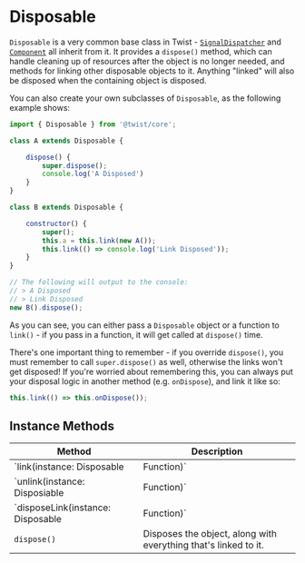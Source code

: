 # Disposable

`Disposable` is a very common base class in Twist - [`SignalDispatcher`](./SignalDispatcher.md) and [`Component`](#../decorators/component.md) all inherit from it. It provides a `dispose()` method, which can handle cleaning up of resources after the object is no longer needed, and methods for linking other disposable objects to it. Anything "linked" will also be disposed when the containing object is disposed.

You can also create your own subclasses of `Disposable`, as the following example shows:

```jsx
import { Disposable } from '@twist/core';

class A extends Disposable {

    dispose() {
        super.dispose();
        console.log('A Disposed')
    }
}

class B extends Disposable {

    constructor() {
        super();
        this.a = this.link(new A());
        this.link(() => console.log('Link Disposed'));
    }
}

// The following will output to the console:
// > A Disposed
// > Link Disposed
new B().dispose();
```

As you can see, you can either pass a `Disposable` object or a function to `link()` - if you pass in a function, it will get called at `dispose()` time.

There's one important thing to remember - if you override `dispose()`, you must remember to call `super.dispose()` as well, otherwise the links won't get disposed! If you're worried about remembering this, you can always put your disposal logic in another method (e.g. `onDispose`), and link it like so:

```jsx
this.link(() => this.onDispose());
```

## Instance Methods

| Method   | Description |
| -------- | ----------- |
| `link(instance: Disposable|Function)`        | Links `instance` to the object, so it gets disposed (or called) when `dispose()` is called. Returns `instance`. |
| `unlink(instance: Disposiable|Function)`      | Unlinks `instance`, so it will no longer get disposed (or called) when `dispose()` is called. |
| `disposeLink(instance: Disposable|Function)` | Unlinks `instance`, and also immediately disposes (or calls) it. |
| `dispose()`      | Disposes the object, along with everything that's linked to it. |
